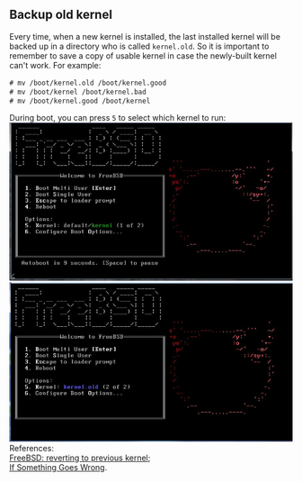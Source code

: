 Backup old kernel
----
Every time, when a new kernel is installed, the last installed kernel will be backed up in a directory who is called `kernel.old`. So it is important to remember to save a copy of usable kernel in case the newly-built kernel can't work. For example:  

	# mv /boot/kernel.old /boot/kernel.good	
	# mv /boot/kernel /boot/kernel.bad
	# mv /boot/kernel.good /boot/kernel

During boot, you can press `5` to select which kernel to run:  
![image](https://raw.githubusercontent.com/NanXiao/FreeBSD-101-Hacks/master/images/boot_kernel.JPG)
![image](https://raw.githubusercontent.com/NanXiao/FreeBSD-101-Hacks/master/images/boot_old_kernel.JPG)  
References:  
[FreeBSD: reverting to previous kernel](http://www.linuxquestions.org/questions/*bsd-17/freebsd-reverting-to-previous-kernel-4175429007/);  
[If Something Goes Wrong](https://www.freebsd.org/doc/en_US.ISO8859-1/books/handbook/kernelconfig-trouble.html).
